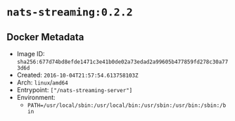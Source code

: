 # `nats-streaming:0.2.2`

## Docker Metadata

- Image ID: `sha256:677d74bd8efde1471c3e41b0de02a73edad2a99605b477859fd278c30a773d6d`
- Created: `2016-10-04T21:57:54.613758103Z`
- Arch: `linux`/`amd64`
- Entrypoint: `["/nats-streaming-server"]`
- Environment:
  - `PATH=/usr/local/sbin:/usr/local/bin:/usr/sbin:/usr/bin:/sbin:/bin`
